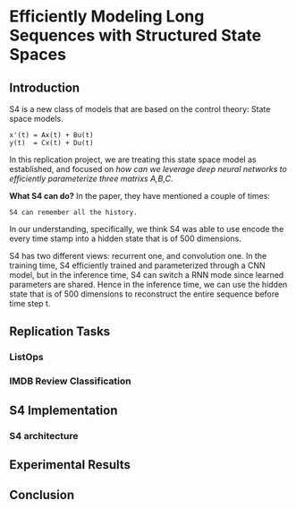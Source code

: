# Efficiently Modeling Long Sequences with Structured State Spaces

## Introduction

S4 is a new class of models that are based on the control theory: State space models. 
```
x'(t) = Ax(t) + Bu(t)
y(t)  = Cx(t) + Du(t)
```

In this replication project, we are treating this state space model as established, and focused on 
*how can we  leverage deep neural networks to efficiently parameterize three matrixs A,B,C*.

**What S4 can do?**
In the paper, they have mentioned a couple of times:
```
S4 can remember all the history. 
```
In our understanding, specifically, we think S4 was able to use 
encode the every time stamp into a hidden state that is of 500 dimensions. 

S4 has two different views: recurrent one, and convolution one. In the training time,
S4 efficiently trained and parameterized through a CNN model, 
but in the inference time, S4 can switch a RNN mode since learned parameters are shared. Hence in the inference time,
we can use the hidden state that is of 500 dimensions to reconstruct the entire sequence before time step t. 

## Replication Tasks

### ListOps

### IMDB Review Classification

## S4 Implementation

### S4 architecture

### 

## Experimental Results


## Conclusion
